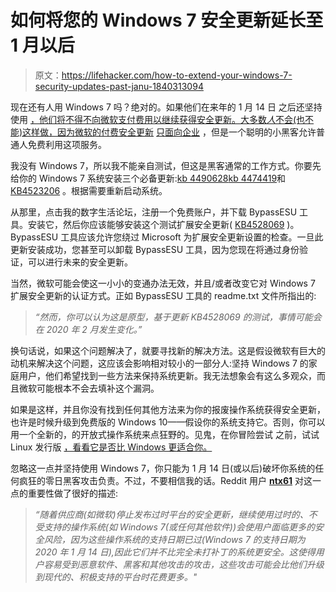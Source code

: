# 如何将您的 Windows 7 安全更新延长至 1 月以后

> 原文：<https://lifehacker.com/how-to-extend-your-windows-7-security-updates-past-janu-1840313094>

现在还有人用 Windows 7 吗？绝对的。如果他们在来年的 1 月 14 日 之后还坚持使用 [，他们将不得不向微软支付费用以继续获得安全更新。大多数*人*不会(也不能)这样做，因为微软的付费安全更新](https://support.microsoft.com/en-us/help/4467761/windows-what-happens-when-windows-7-support-ends) [只面向企业](https://www.microsoft.com/microsoft-365/partners/news/article/announcing-paid-windows-7-extended-security-updates) ，但是一个聪明的小黑客允许普通人免费利用这项服务。



我没有 Windows 7，所以我不能亲自测试，但这是黑客通常的工作方式。你要先给你的 Windows 7 系统安装三个必备更新:[kb 4490628](https://www.catalog.update.microsoft.com/Search.aspx?q=KB4490628)[kb 4474419](https://www.catalog.update.microsoft.com/Search.aspx?q=KB4474419)和 [KB4523206](https://www.catalog.update.microsoft.com/Search.aspx?q=KB4523206) 。根据需要重新启动系统。

从那里，点击我的数字生活论坛，注册一个免费账户，并下载 BypassESU 工具。安装它，然后你应该能够安装这个测试扩展安全更新( [KB4528069](https://www.catalog.update.microsoft.com/Search.aspx?q=4528069) )。BypassESU 工具应该允许您绕过 Microsoft 为扩展安全更新设置的检查。一旦此更新安装成功，您甚至可以卸载 BypassESU 工具，因为您现在将通过身份验证，可以进行未来的安全更新。

当然，微软可能会使这一小小的变通办法无效，并且/或者改变它对 Windows 7 扩展安全更新的认证方式。正如 BypassESU 工具的 readme.txt 文件所指出的:

> *“然而，你可以认为这是原型，基于更新 KB4528069 的测试，事情可能会在 2020 年 2 月发生变化。”*

换句话说，如果这个问题解决了，就要寻找新的解决方法。这是假设微软有巨大的动机来解决这个问题，这应该会影响相对较小的一部分人:坚持 Windows 7 的家庭用户，他们希望找到一些方法来保持系统更新。我无法想象会有这么多观众，而且微软可能根本不会去填补这个漏洞。

如果是这样，并且你没有找到任何其他方法来为你的报废操作系统获得安全更新，也许是时候升级到免费版的 Windows 10——假设你的系统支持它。否则，你可以用一个全新的，的开放式操作系统来点狂野的。见鬼，在你冒险尝试 之前，试试 Linux 发行版 [，看看它是否比 Windows 更适合你。](https://tutorials.ubuntu.com/tutorial/try-ubuntu-before-you-install)

忽略这一点并坚持使用 Windows 7，你只能为 1 月 14 日(或以后)破坏你系统的任何疯狂的零日黑客攻击负责。不过，不要相信我的话。Reddit 用户 [**ntx61**](https://www.reddit.com/r/windows/comments/dk1zpl/windows_7_eol_for_newbie/f49sacs/) 对这一点的重要性做了很好的描述:

> *“随着供应商(如微软)停止发布过时平台的安全更新，继续使用过时的、不受支持的操作系统(如 Windows 7(或任何其他软件))会使用户面临更多的安全风险，因为这些操作系统的支持日期已过(Windows 7 的支持日期为 2020 年 1 月 14 日),因此它们并不比完全未打补丁的系统更安全。这使得用户容易受到恶意软件、黑客和其他攻击的攻击，这些攻击可能会比他们升级到现代的、积极支持的平台时花费更多。"*